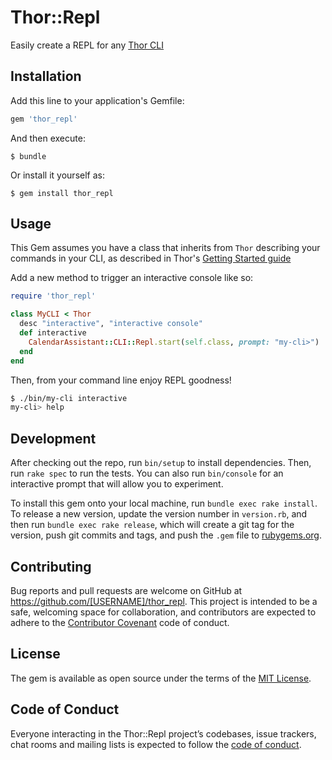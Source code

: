 # Thor::Repl

Easily create a REPL for any [Thor CLI](https://github.com/erikhuda/thor)

## Installation

Add this line to your application's Gemfile:

```ruby
gem 'thor_repl'
```

And then execute:

    $ bundle

Or install it yourself as:

    $ gem install thor_repl

## Usage

This Gem assumes you have a class that inherits from `Thor` describing your commands in your CLI, as described in Thor's [Getting Started guide](https://github.com/erikhuda/thor/wiki/Getting-Started#a-simple-example)

Add a new method to trigger an interactive console like so:

```ruby
require 'thor_repl'

class MyCLI < Thor
  desc "interactive", "interactive console"
  def interactive
    CalendarAssistant::CLI::Repl.start(self.class, prompt: "my-cli>")
  end
end
```

Then, from your command line enjoy REPL goodness!

```bash
$ ./bin/my-cli interactive
my-cli> help
````

## Development

After checking out the repo, run `bin/setup` to install dependencies. Then, run `rake spec` to run the tests. You can also run `bin/console` for an interactive prompt that will allow you to experiment.

To install this gem onto your local machine, run `bundle exec rake install`. To release a new version, update the version number in `version.rb`, and then run `bundle exec rake release`, which will create a git tag for the version, push git commits and tags, and push the `.gem` file to [rubygems.org](https://rubygems.org).

## Contributing

Bug reports and pull requests are welcome on GitHub at https://github.com/[USERNAME]/thor_repl. This project is intended to be a safe, welcoming space for collaboration, and contributors are expected to adhere to the [Contributor Covenant](http://contributor-covenant.org) code of conduct.

## License

The gem is available as open source under the terms of the [MIT License](https://opensource.org/licenses/MIT).

## Code of Conduct

Everyone interacting in the Thor::Repl project’s codebases, issue trackers, chat rooms and mailing lists is expected to follow the [code of conduct](https://github.com/[USERNAME]/thor-repl/blob/master/CODE_OF_CONDUCT.md).
